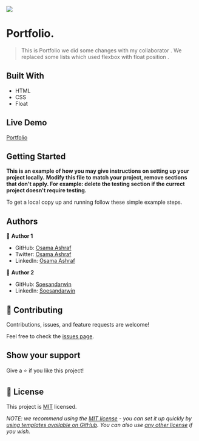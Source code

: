 ![](https://img.shields.io/badge/Microverse-blueviolet)

# Portfolio.

> This is Portfolio we did some changes with my collaborator .
>We replaced some lists which used flexbox with float position .


## Built With

- HTML
- CSS
- Float


## Live Demo 

[Portfolio](https://osamaashraf6.github.io/portfolio/)


## Getting Started

**This is an example of how you may give instructions on setting up your project locally.**
**Modify this file to match your project, remove sections that don't apply. For example: delete the testing section if the currect project doesn't require testing.**


To get a local copy up and running follow these simple example steps.



## Authors

👤 **Author 1**

- GitHub: [Osama Ashraf](https://github.com/osamaashraf6)
- Twitter: [Osama Ashraf](https://twitter.com/OsamaAshraf578?t=l75KjrhQgK4h-vSPfgk1gA&s=08)
- LinkedIn: [Osama Ashraf](https://www.linkedin.com/in/osama-salem-2a046b203)

👤 **Author 2**

- GitHub: [Soesandarwin](https://github.com/soesandarwin2201)
- LinkedIn: [Soesandarwin](https://www.linkedin.com/in/soe-sandar-win-softwareengineer/)


## 🤝 Contributing

Contributions, issues, and feature requests are welcome!

Feel free to check the [issues page](../../issues/).

## Show your support

Give a ⭐️ if you like this project!



## 📝 License

This project is [MIT](./LICENSE) licensed.

_NOTE: we recommend using the [MIT license](https://choosealicense.com/licenses/mit/) - you can set it up quickly by [using templates available on GitHub](https://docs.github.com/en/communities/setting-up-your-project-for-healthy-contributions/adding-a-license-to-a-repository). You can also use [any other license](https://choosealicense.com/licenses/) if you wish._
